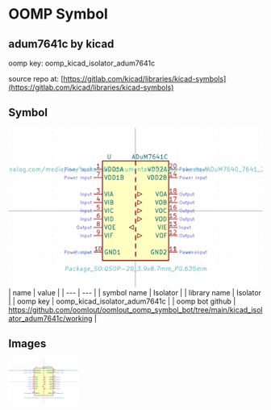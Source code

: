 # OOMP Symbol  
## adum7641c  by kicad  
  
oomp key: oomp_kicad_isolator_adum7641c  
  
source repo at: [https://gitlab.com/kicad/libraries/kicad-symbols](https://gitlab.com/kicad/libraries/kicad-symbols)  
## Symbol  
  
[![working.png](working_600.png)](working.png)  
| name | value | 
| --- | --- | 
| symbol name | Isolator | 
| library name | Isolator | 
| oomp key | oomp_kicad_isolator_adum7641c | 
| oomp bot github | https://github.com/oomlout/oomlout_oomp_symbol_bot/tree/main/kicad_isolator_adum7641c/working | 
## Images  
  
[![working.png](working_140.png)](working.png)  
